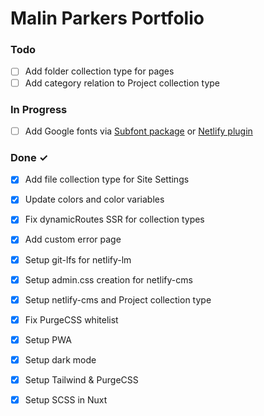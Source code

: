 # Malin Parkers Portfolio

### Todo

- [ ] Add folder collection type for pages  
- [ ] Add category relation to Project collection type  

### In Progress

- [ ] Add Google fonts via [Subfont package](https://www.npmjs.com/package/subfont) or [Netlify plugin](https://github.com/munter/netlify-plugin-subfont#readme)  

### Done ✓

- [x] Add file collection type for Site Settings  
- [x] Update colors and color variables  
- [x] Fix dynamicRoutes SSR for collection types  
- [x] Add custom error page  
- [x] Setup git-lfs for netlify-lm  
- [x] Setup admin.css creation for netlify-cms  
- [x] Setup netlify-cms and Project collection type  
- [x] Fix PurgeCSS whitelist  
- [x] Setup PWA  
- [x] Setup dark mode  
- [x] Setup Tailwind & PurgeCSS  
- [x] Setup SCSS in Nuxt  

